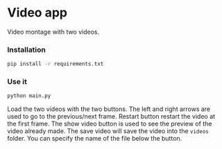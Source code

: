 # Video app

Video montage with two videos.

### Installation

```bash
pip install -r requirements.txt
```

### Use it

```bash
python main.py
```

Load the two videos with the two buttons. The left and right arrows are used to go to the previous/next frame. Restart button restart the video at the first frame. The show video button is used to see the preview of the video already made. The save video will save the video into the ```videos``` folder. You can specify the name of the file below the button.
